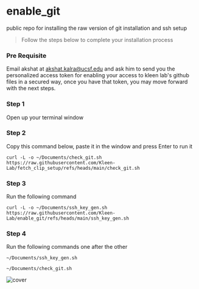 # enable_git
public repo for installing the raw version of git installation and ssh setup

> Follow the steps below to complete your installation process

### Pre Requisite
Email akshat at akshat.kalra@ucsf.edu and ask him to send you the personalized access token for enabling your access to kleen lab's github files in a secured way, once you have that token, you may move forward with the next steps.

### Step 1
Open up your terminal window

### Step 2
Copy this command below, paste it in the window and press Enter to run it 

`curl -L -o ~/Documents/check_git.sh https://raw.githubusercontent.com/Kleen-Lab/fetch_clip_setup/refs/heads/main/check_git.sh`

### Step 3
Run the following command 

`curl -L -o ~/Documents/ssh_key_gen.sh https://raw.githubusercontent.com/Kleen-Lab/enable_git/refs/heads/main/ssh_key_gen.sh`

### Step 4
Run the following commands one after the other

`~/Documents/ssh_key_gen.sh`

`~/Documents/check_git.sh`

![cover]($HOME/Documents/OPSCEA_cover.png)